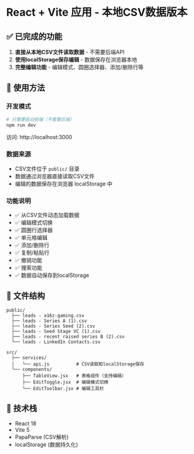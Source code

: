# React + Vite 应用 - 本地CSV数据版本

## ✅ 已完成的功能

1. **直接从本地CSV文件读取数据** - 不需要后端API
2. **使用localStorage保存编辑** - 数据保存在浏览器本地
3. **完整编辑功能** - 编辑模式、圆圈选择器、添加/删除行等

## 🚀 使用方法

### 开发模式

```bash
# 只需要启动前端（不需要后端）
npm run dev
```

访问: http://localhost:3000

### 数据来源

- CSV文件位于 `public/` 目录
- 数据通过浏览器直接读取CSV文件
- 编辑的数据保存在浏览器 localStorage 中

### 功能说明

- ✅ 从CSV文件动态加载数据
- ✅ 编辑模式切换
- ✅ 圆圈行选择器
- ✅ 单元格编辑
- ✅ 添加/删除行
- ✅ 复制/粘贴行
- ✅ 撤销功能
- ✅ 搜索功能
- ✅ 数据自动保存到localStorage

## 📁 文件结构

```
public/
  ├── leads - a16z-gaming.csv
  ├── leads - Series A (1).csv
  ├── leads - Series Seed (2).csv
  ├── leads - Seed Stage VC (1).csv
  ├── leads - recent raised series B (2).csv
  └── leads - LinkedIn Contacts.csv

src/
  ├── services/
  │   └── api.js          # CSV读取和localStorage保存
  └── components/
      ├── TableView.jsx   # 表格组件（支持编辑）
      ├── EditToggle.jsx  # 编辑模式切换
      └── EditToolbar.jsx # 编辑工具栏
```

## 🔧 技术栈

- React 18
- Vite 5
- PapaParse (CSV解析)
- localStorage (数据持久化)

